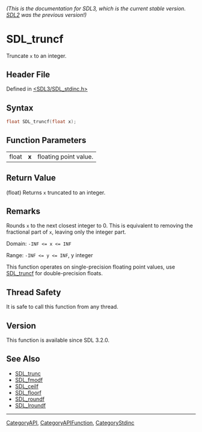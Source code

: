 ###### (This is the documentation for SDL3, which is the current stable version. [SDL2](https://wiki.libsdl.org/SDL2/) was the previous version!)
# SDL_truncf

Truncate `x` to an integer.

## Header File

Defined in [<SDL3/SDL_stdinc.h>](https://github.com/libsdl-org/SDL/blob/main/include/SDL3/SDL_stdinc.h)

## Syntax

```c
float SDL_truncf(float x);
```

## Function Parameters

|       |       |                       |
| ----- | ----- | --------------------- |
| float | **x** | floating point value. |

## Return Value

(float) Returns `x` truncated to an integer.

## Remarks

Rounds `x` to the next closest integer to 0. This is equivalent to removing
the fractional part of `x`, leaving only the integer part.

Domain: `-INF <= x <= INF`

Range: `-INF <= y <= INF`, y integer

This function operates on single-precision floating point values, use
[SDL_truncf](SDL_truncf) for double-precision floats.

## Thread Safety

It is safe to call this function from any thread.

## Version

This function is available since SDL 3.2.0.

## See Also

- [SDL_trunc](SDL_trunc)
- [SDL_fmodf](SDL_fmodf)
- [SDL_ceilf](SDL_ceilf)
- [SDL_floorf](SDL_floorf)
- [SDL_roundf](SDL_roundf)
- [SDL_lroundf](SDL_lroundf)

----
[CategoryAPI](CategoryAPI), [CategoryAPIFunction](CategoryAPIFunction), [CategoryStdinc](CategoryStdinc)

